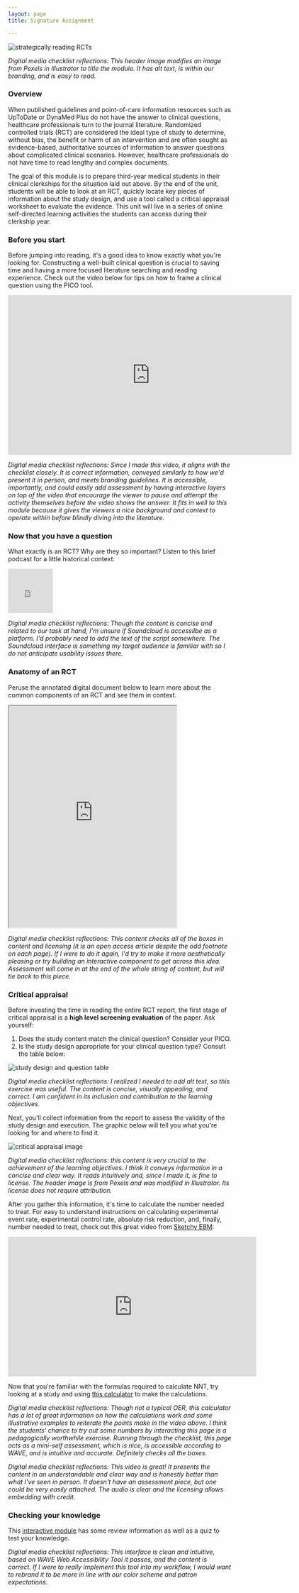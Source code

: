 ```yaml
---
layout: page
title: Signature Assignment 

---
```


![strategically reading RCTs](https://caitlinmeyer.github.io/idt-portfolio/300x/docs/RCT-header.png)

*Digital media checklist reflections: This header image modifies an image from Pexels in Illustrator to title the module. It has alt text, is within our branding, and is easy to read.*

### Overview
When published guidelines and point-of-care information resources such as UpToDate or DynaMed Plus do not have the answer to clinical questions, healthcare professionals turn to the journal literature. Randomized controlled trials (RCT) are considered the ideal type of study to determine, without bias, the benefit or harm of an intervention and are often sought as evidence-based, authoritative sources of information to answer questions about complicated clinical scenarios. However, healthcare professionals do not have time to read lengthy and complex documents.

The goal of this module is to prepare third-year medical students in their clinical clerkships for the situation laid out above. By the end of the unit, students will be able to look at an RCT, quickly locate key pieces of information about the study design, and use a tool called a critical appraisal worksheet to evaluate the evidence. This unit will live in a series of online self-directed learning activities the students can access during their clerkship year.

### Before you start
Before jumping into reading, it's a good idea to know exactly what you're looking for. Constructing a well-built clinical question is crucial to saving time and having a more focused literature searching and reading experience. Check out the video below for tips on how to frame a clinical question using the PICO tool.

<iframe src="https://player.vimeo.com/video/305806342?title=0&byline=0&portrait=0" width="640" height="360" frameborder="0" webkitallowfullscreen mozallowfullscreen allowfullscreen></iframe>

*Digital media checklist reflections: Since I made this video, it aligns with the checklist closely. It is correct information, conveyed similarly to how we'd present it in person, and meets branding guidelines. It is accessible, importantly, and could easily add assessment by having interactive layers on top of the video that encourage the viewer to pause and attempt the activity themselves before the video shows the answer. It fits in well to this module because it gives the viewers a nice background and context to operate within before blindly diving into the literature.*

### Now that you have a question
What exactly *is* an RCT? Why are they so important? Listen to this brief podcast for a little historical context: 
<iframe width="20%" height="100" scrolling="no" frameborder="no" allow="autoplay" src="https://w.soundcloud.com/player/?url=https%3A//api.soundcloud.com/tracks/537908547&color=%23ff5500&auto_play=false&hide_related=false&show_comments=true&show_user=true&show_reposts=false&show_teaser=true&visual=true"></iframe>

*Digital media checklist reflections: Though the content is concise and related to our task at hand, I'm unsure if Soundcloud is accessilbe as a platform. I'd probably need to add the text of the script somewhere. The Soundcloud interface is something my target audience is familiar with so I do not anticipate usability issues there.*

### Anatomy of an RCT
Peruse the annotated digital document below to learn more about the common components of an RCT and see them in context.

<iframe src="https://caitlinmeyer.github.io/idt-portfolio/300x/docs/RCT-anatomy.pdf" width="75%" height="500"></iframe>


*Digital media checklist reflections: This content checks all of the boxes in content and licensing (it is an open access article despite the odd footnote on each page). If I were to do it again, I'd try to make it more aesthetically pleasing or try building an interactive component to get across this idea. Assessment will come in at the end of the whole string of content, but will tie back to this piece.*

### Critical appraisal

Before investing the time in reading the entire RCT report, the first stage of critical appraisal is a **high level screening evaluation** of the paper. Ask yourself: 
1. Does the study content match the clinical question? Consider your PICO.<BR>
2. Is the study design appropriate for your clinical question type? Consult the table below: 
  
![study design and question table](https://caitlinmeyer.github.io/idt-portfolio/300x/docs/type-table.png)

*Digital media checklist reflections: I realized I needed to add alt text, so this exercise was useful. The content is concise, visually appealing, and correct. I am confident in its inclusion and contribution to the learning objectives.*

Next, you'll collect information from the report to assess the validity of the study design and execution. The graphic below will tell you what you're looking for and where to find it.

![critical appraisal image](https://caitlinmeyer.github.io/idt-portfolio/300x/docs/CA-what-where.png)

*Digital media checklist reflections: this content is very crucial to the achievement of the learning objectives. I think it conveys information in a concise and clear way. It reads intuitively and, since I made it, is fine to license. The header image is from Pexels and was modified in Illustrator. Its license does not require attribution.*

After you gather this information, it's time to calculate the number needed to treat. For easy to understand instructions on calculating experimental event rate, experimental control rate, absolute risk reduction, and, finally, number needed to treat, check out this great video from [Sketchy EBM](https://sketchyebm.com): 
<iframe width="560" height="315" src="https://www.youtube.com/embed/SdtNJeB2i60" frameborder="0" allow="accelerometer; autoplay; encrypted-media; gyroscope; picture-in-picture" allowfullscreen></iframe><BR>

Now that you're familiar with the formulas required to calculate NNT, try looking at a study and using [this calculator](https://clincalc.com/Stats/NNT.aspx) to make the calculations.

*Digital media checklist reflections: Though not a typical OER, this calculator has a lot of great information on how the calculations work and some illustrative examples to reiterate the points make in the video above. I think the students' chance to try out some numbers by interacting this page is a pedagogically worthwhile exercise. Running through the checklist, this page acts as a mini-self assessment, which is nice, is accessible according to WAVE, and is intuitive and accurate. Definitely checks all the boxes.*

*Digital media checklist reflections: This video is great! It presents the content in an understandable and clear way and is honestly better than what I've seen in person. It doesn't have an assessment piece, but one could be very easily attached. The audio is clear and the licensing allows embedding with credit.*



### Checking your knowledge
This [interactive module](https://rise.articulate.com/share/7fJwYn-q5Ed9IU8dLd54Q-BrwUqlrS3C) has some review information as well as a quiz to test your knowledge.

*Digital media checklist reflections: This interface is clean and intuitive, based on WAVE Web Accessibility Tool it passes, and the content is correct. If I were to really implement this tool into my workflow, I would want to rebrand it to be more in line with our color scheme and patron expectations.*

